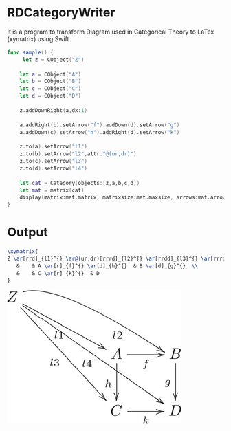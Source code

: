 # RDCategoryWriter
It is a program to transform Diagram used in Categorical Theory to LaTex (xymatrix) using Swift.

```swift
func sample() {
     let z = CObject("Z")

    let a = CObject("A")
    let b = CObject("B")
    let c = CObject("C")
    let d = CObject("D")
    
    z.addDownRight(a,dx:1)

    a.addRight(b).setArrow("f").addDown(d).setArrow("g")
    a.addDown(c).setArrow("h").addRight(d).setArrow("k")
    
    z.to(a).setArrow("l1")
    z.to(b).setArrow("l2",attr:"@(ur,dr)")
    z.to(c).setArrow("l3")
    z.to(d).setArrow("l4")
    
    let cat = Category(objects:[z,a,b,c,d])
    let mat = matrix(cat)
    display(matrix:mat.matrix, matrixsize:mat.maxsize, arrows:mat.arrows)
}


```

# Output
```latex
\xymatrix{
Z \ar[rrd]_{l1}^{} \ar@(ur,dr)[rrrd]_{l2}^{} \ar[rrdd]_{l3}^{} \ar[rrrdd]_{l4}^{}  &    &    &    \\
   &    & A \ar[r]_{f}^{} \ar[d]_{h}^{}  & B \ar[d]_{g}^{}  \\
   &    & C \ar[r]_{k}^{}  & D
}
```

<img src="samplepng.png">